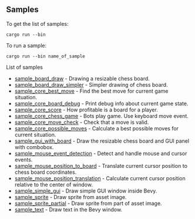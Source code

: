 ## Samples

To get the list of samples:

```
cargo run --bin
```

To run a sample:

```
cargo run --bin name_of_sample
```

List of samples

- [sample_board_draw](./sample_board_draw) - Drawing a resizable chess board.
- [sample_board_draw_simpler](./sample_board_draw_simpler) - Simpler drawing of chess board.
- [sample_core_best_move](./sample_core_best_move) - Find the best move for current game situation.
- [sample_core_board_debug](./sample_core_best_move) - Print debug info about current game state.
- [sample_core_score](./sample_core_score) - How profitable is a board for a player.
- [sample_core_chess_game](./sample_core_chess_game) - Bots play game. Use keyboard move event.
- [sample_core_move_check](./sample_core_move_check) - Check that a move is valid.
- [sample_core_possible_moves](./sample_core_possible_moves) - Calculate a best possible moves for current situation.
- [sample_gui_with_board](./sample_gui_with_board) - Draw the resizable chess board and GUI panel with combobox.
- [sample_mouse_event_detection](./sample_mouse_event_detection) - Detect and handle mouse and cursor events.
- [sample_mouse_position_to_board](./sample_mouse_position_to_board) - Translate current cursor position to chess board coordinates.
- [sample_mouse_position_translation](./sample_mouse_position_translation) - Calculate current cursor position relative to the center of window.
- [sample_simple_gui](./sample_simple_gui) - Draw simple GUI window inside Bevy.
- [sample_sprite](./sample_sprite) - Draw sprite from asset image.
- [sample_sprite_partial](./sample_sprite_partial) - Draw sprite from part of asset image.
- [sample_text](./sample_text) - Draw text in the Bevy window.
